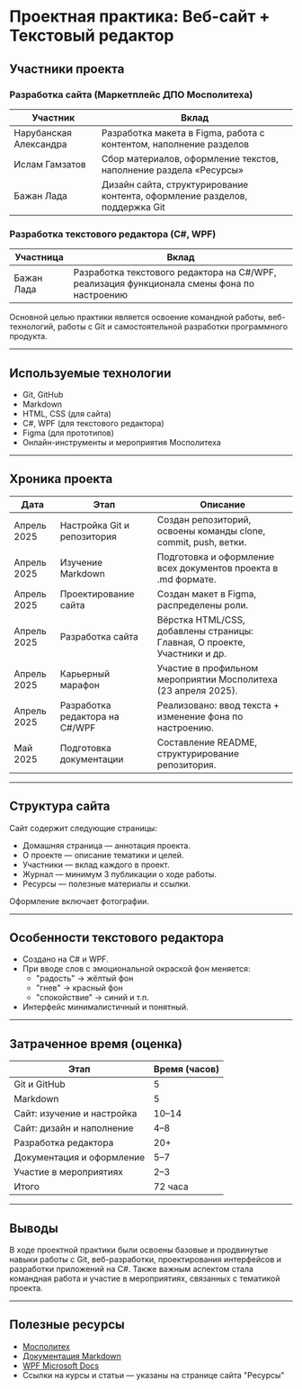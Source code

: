 #  Проектная практика: Веб-сайт + Текстовый редактор

##  Участники проекта

###  Разработка сайта (Маркетплейс ДПО Мосполитеха)

| Участник                  | Вклад                                                                         |
|---------------------------|--------------------------------------------------------------------------------|
| Нарубанская Александра    | Разработка макета в Figma, работа с контентом, наполнение разделов            |
| Ислам Гамзатов            | Сбор материалов, оформление текстов, наполнение раздела «Ресурсы»             |
| Бажан Лада                | Дизайн сайта, структурирование контента, оформление разделов, поддержка Git   |

###  Разработка текстового редактора (C#, WPF)

| Участница     | Вклад                                                                 |
|--------------|------------------------------------------------------------------------|
| Бажан Лада   | Разработка текстового редактора на C#/WPF, реализация функционала смены фона по настроению |

Основной целью практики является освоение командной работы, веб-технологий, работы с Git и самостоятельной разработки программного продукта.

---

##  Используемые технологии

- Git, GitHub
- Markdown
- HTML, CSS (для сайта)
- C#, WPF (для текстового редактора)
- Figma (для прототипов)
- Онлайн-инструменты и мероприятия Мосполитеха

---

## Хроника проекта

| Дата         | Этап                                   | Описание                                                                 |
|--------------|----------------------------------------|--------------------------------------------------------------------------|
| Апрель 2025 | Настройка Git и репозитория             | Создан репозиторий, освоены команды clone, commit, push, ветки.          |
| Апрель 2025  | Изучение Markdown                      | Подготовка и оформление всех документов проекта в .md формате.           |
| Апрель 2025  | Проектирование сайта                   | Создан макет в Figma, распределены роли.                                 |
| Апрель 2025  | Разработка сайта                       | Вёрстка HTML/CSS, добавлены страницы: Главная, О проекте, Участники и др.|
| Апрель 2025  | Карьерный марафон                      | Участие в профильном мероприятии Мосполитеха (23 апреля 2025).           |
| Апрель 2025  | Разработка редактора на C#/WPF         | Реализовано: ввод текста + изменение фона по настроению.                 |
| Май 2025     | Подготовка документации                | Составление README, структурирование репозитория.                        |

---

##  Структура сайта

Сайт содержит следующие страницы:

- Домашняя страница — аннотация проекта.
- О проекте — описание тематики и целей.
- Участники — вклад каждого в проект.
- Журнал — минимум 3 публикации о ходе работы.
- Ресурсы — полезные материалы и ссылки.

Оформление включает фотографии.

---

##  Особенности текстового редактора

- Создано на C# и WPF.
- При вводе слов с эмоциональной окраской фон меняется:
  - "радость" → жёлтый фон
  - "гнев" → красный фон
  - "спокойствие" → синий и т.п.
- Интерфейс минималистичный и понятный.

---

##  Затраченное время (оценка)

| Этап                              | Время (часов) |
|----------------------------------|----------------|
| Git и GitHub                     | 5              |
| Markdown                         | 5              |
| Сайт: изучение и настройка       | 10–14          |
| Сайт: дизайн и наполнение        | 4–8            |
| Разработка редактора             | 20+            |
| Документация и оформление        | 5–7            |
| Участие в мероприятиях           | 2–3            |
| Итого                            | 72 часа        |

---

##  Выводы

В ходе проектной практики были освоены базовые и продвинутые навыки работы с Git, веб-разработки, проектирования интерфейсов и разработки приложений на C#. Также важным аспектом стала командная работа и участие в мероприятиях, связанных с тематикой проекта.

---

##  Полезные ресурсы

- [Мосполитех](https://mospolytech.ru)
- [Документация Markdown](https://www.markdownguide.org/)
- [WPF Microsoft Docs](https://learn.microsoft.com/en-us/dotnet/desktop/wpf/)
- Ссылки на курсы и статьи — указаны на странице сайта "Ресурсы"
